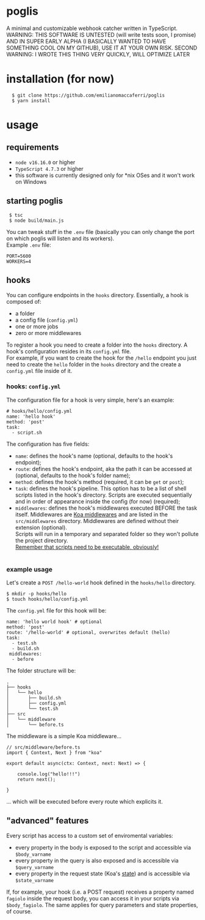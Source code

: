 # poglis
A minimal and customizable webhook catcher written in TypeScript.
<br>
WARNING: THIS SOFTWARE IS UNTESTED (will write tests soon, I promise) AND IN SUPER EARLY ALPHA (I BASICALLY WANTED TO HAVE SOMETHING COOL ON MY GITHUB), USE IT AT YOUR OWN RISK.
SECOND WARNING: I WROTE THIS THING VERY QUICKLY, WILL OPTIMIZE LATER 
# installation (for now)
```
  $ git clone https://github.com/emilianomaccaferri/poglis
  $ yarn install
```
# usage
## requirements
  - `node v16.16.0` or higher
  - `TypeScript 4.7.3` or higher
  - this software is currently designed only for *nix OSes and it won't work on Windows 
## starting poglis
```
 $ tsc
 $ node build/main.js
```

You can tweak stuff in the `.env` file (basically you can only change the port on which poglis will listen and its workers).<br>
Example `.env` file:
```
PORT=5600
WORKERS=4
```
## hooks
You can configure endpoints in the `hooks` directory. Essentially, a hook is composed of:
  - a folder
  - a config file (`config.yml`)
  - one or more jobs
  - zero or more middlewares

To register a hook you need to create a folder into the `hooks` directory. A hook's configuration resides in its `config.yml` file.<br>
For example, if you want to create the hook for the `/hello` endpoint you just need to create the `hello` folder in the `hooks` directory and the create a `config.yml` file inside of it.
### hooks: `config.yml`
The configuration file for a hook is very simple, here's an example:
```
# hooks/hello/config.yml
name: 'hello hook'
method: 'post'
task: 
  - script.sh
```
The configuration has five fields:
  - `name`: defines the hook's name (optional, defaults to the hook's endpoint);
  - `route`: defines the hook's endpoint, aka the path it can be accessed at (optional, defaults to the hook's folder name);
  - `method`: defines the hook's method (required, it can be `get` or `post`);
  - `task`: defines the hook's pipeline. This option has to be a list of shell scripts listed in the hook's directory. Scripts are executed sequentially and in order of appearance inside the config (for now) (required);
  - `middlewares`: defines the hook's middlewares executed BEFORE the task itself. Middlewares are [Koa middlewares](https://koajs.com/) and are listed in the `src/middlewares` directory. Middlewares are defined without their extension (optional).<br>
Scripts will run in a temporary and separated folder so they won't pollute the project directory.<br>
<u>Remember that scripts need to be executable, obviously!</u>
<br><br>
### example usage
Let's create a `POST /hello-world` hook defined in the `hooks/hello` directory.
```
$ mkdir -p hooks/hello
$ touch hooks/hello/config.yml
```
The `config.yml` file for this hook will be:
```
name: 'hello world hook' # optional
method: 'post'
route: '/hello-world' # optional, overwrites default (hello)
task:
  - test.sh
  - build.sh
 middlewares:
  - before
```
The folder structure will be:
```
.
├── hooks
│   └── hello
│       ├── build.sh
│       ├── config.yml
│       └── test.sh
├── src
│   └── middleware
│       └── before.ts
```
The middleware is a simple Koa middleware...
```
// src/middleware/before.ts
import { Context, Next } from "koa"

export default async(ctx: Context, next: Next) => {

    console.log("hello!!!")
    return next();

}
```
... which will be executed before every route which explicits it.
## "advanced" features
Every script has access to a custom set of enviromental variables:
  - every property in the body is exposed to the script and accessible via `$body_varname`
  - every property in the query is also exposed and is accessible via `$query_varname`
  - every property in the request state (Koa's [state](https://koajs.com/)) and is accessible via `$state_varname`
  
If, for example, your hook (i.e. a POST request) receives a property named `fagiolo` inside the request body, you can access it in your scripts via `$body_fagiolo`. The same applies for query parameters and state properties, of course.
